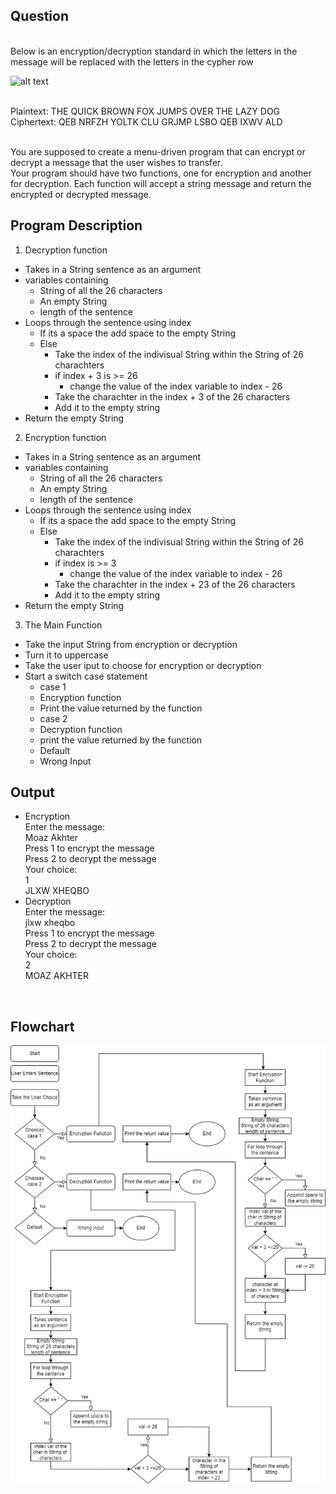 ## Question

<br>Below is an encryption/decryption standard in which the letters in the message will be replaced with the letters in the cypher row

![alt text]("C:\Users\moaza\OneDrive\Pictures\Screenshots\Screenshot_20230306_132606.png")

<br>Plaintext:  THE QUICK BROWN FOX JUMPS OVER THE LAZY DOG
<br>Ciphertext: QEB NRFZH YOLTK CLU GRJMP LSBO QEB IXWV ALD

<br>You are supposed to create a menu-driven program that can encrypt or decrypt a message that the user wishes to transfer.
<br>Your program should have two functions, one for encryption and another for decryption. Each function will accept a string message and return the encrypted or decrypted message.

## Program Description

1. Decryption function
- Takes in a String sentence as an argument
- variables containing
    - String of all the 26 characters
    - An empty String
    - length of the sentence
- Loops through the sentence using index
    - If its a space the add space to the empty String
    - Else
        - Take the index of the indivisual String within the String of 26 charachters
        - if index + 3 is >= 26
            - change the value of the index variable to index - 26
        - Take the charachter in the index + 3 of the 26 characters
        - Add it to the empty string
- Return the empty String

2. Encryption function
- Takes in a String sentence as an argument
- variables containing
    - String of all the 26 characters
    - An empty String
    - length of the sentence
- Loops through the sentence using index
    - If its a space the add space to the empty String
    - Else
        - Take the index of the indivisual String within the String of 26 charachters
        - if index is >= 3
            - change the value of the index variable to index - 26
        - Take the charachter in the index + 23 of the 26 characters
        - Add it to the empty string
- Return the empty String

3. The Main Function
- Take the input String from encryption or decryption
- Turn it to uppercase
- Take the user iput to choose for encryption or decryption
- Start a switch case statement
    - case 1
    - Encryption function
    - Print the value returned by the function
    - case 2
    - Decryption function
    - print the value returned by the function
    - Default
    - Wrong Input

## Output
- Encryption
<br>Enter the message: 
<br>Moaz Akhter
<br>Press 1 to encrypt the message
<br>Press 2 to decrypt the message
<br>Your choice:
<br>1
<br>JLXW XHEQBO
- Decryption
<br>Enter the message: 
<br>jlxw xheqbo
<br>Press 1 to encrypt the message
<br>Press 2 to decrypt the message
<br>Your choice:
<br>2
<br>MOAZ AKHTER
<br>

## Flowchart

![alt text](https://github.com/moazakhter99/22122028-MDS273L-JAVA/blob/master/Lab_FlowChart/Java_lab_5_flowchart.png)
